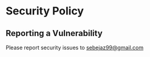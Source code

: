 # Security Policy

## Reporting a Vulnerability

Please report security issues to <sebejaz99@gmail.com>
